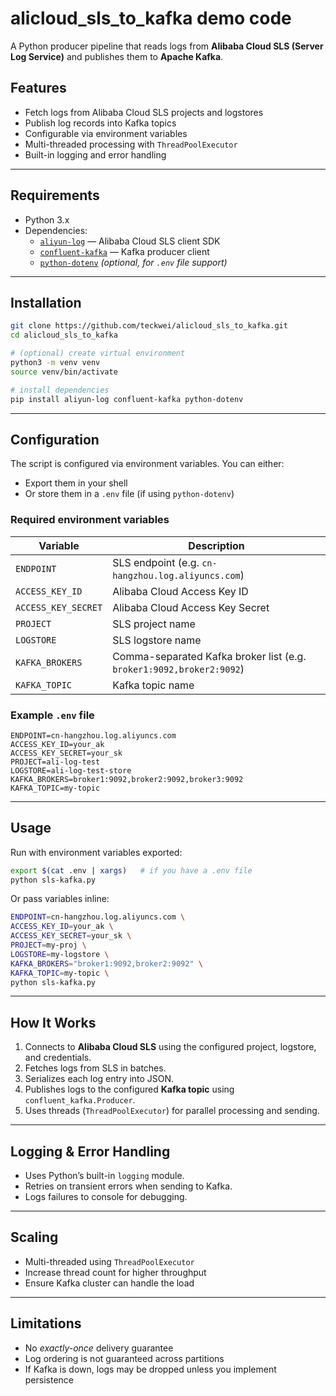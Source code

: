 # alicloud_sls_to_kafka demo code

A Python producer pipeline that reads logs from **Alibaba Cloud SLS (Server Log Service)** and publishes them to **Apache Kafka**.

## Features

- Fetch logs from Alibaba Cloud SLS projects and logstores  
- Publish log records into Kafka topics  
- Configurable via environment variables  
- Multi-threaded processing with `ThreadPoolExecutor`  
- Built-in logging and error handling  

---

## Requirements

- Python 3.x  
- Dependencies:
  - [`aliyun-log`](https://pypi.org/project/aliyun-log/) — Alibaba Cloud SLS client SDK  
  - [`confluent-kafka`](https://pypi.org/project/confluent-kafka/) — Kafka producer client  
  - [`python-dotenv`](https://pypi.org/project/python-dotenv/) *(optional, for `.env` file support)*  

---

## Installation

```bash
git clone https://github.com/teckwei/alicloud_sls_to_kafka.git
cd alicloud_sls_to_kafka

# (optional) create virtual environment
python3 -m venv venv
source venv/bin/activate

# install dependencies
pip install aliyun-log confluent-kafka python-dotenv
```

---

## Configuration

The script is configured via environment variables. You can either:

- Export them in your shell  
- Or store them in a `.env` file (if using `python-dotenv`)  

### Required environment variables

| Variable            | Description |
|---------------------|-------------|
| `ENDPOINT`          | SLS endpoint (e.g. `cn-hangzhou.log.aliyuncs.com`) |
| `ACCESS_KEY_ID`     | Alibaba Cloud Access Key ID |
| `ACCESS_KEY_SECRET` | Alibaba Cloud Access Key Secret |
| `PROJECT`           | SLS project name |
| `LOGSTORE`          | SLS logstore name |
| `KAFKA_BROKERS`     | Comma-separated Kafka broker list (e.g. `broker1:9092,broker2:9092`) |
| `KAFKA_TOPIC`       | Kafka topic name |

### Example `.env` file

```env
ENDPOINT=cn-hangzhou.log.aliyuncs.com
ACCESS_KEY_ID=your_ak
ACCESS_KEY_SECRET=your_sk
PROJECT=ali-log-test
LOGSTORE=ali-log-test-store
KAFKA_BROKERS=broker1:9092,broker2:9092,broker3:9092
KAFKA_TOPIC=my-topic
```

---

## Usage

Run with environment variables exported:

```bash
export $(cat .env | xargs)   # if you have a .env file
python sls-kafka.py
```

Or pass variables inline:

```bash
ENDPOINT=cn-hangzhou.log.aliyuncs.com \
ACCESS_KEY_ID=your_ak \
ACCESS_KEY_SECRET=your_sk \
PROJECT=my-proj \
LOGSTORE=my-logstore \
KAFKA_BROKERS="broker1:9092,broker2:9092" \
KAFKA_TOPIC=my-topic \
python sls-kafka.py
```

---

## How It Works

1. Connects to **Alibaba Cloud SLS** using the configured project, logstore, and credentials.  
2. Fetches logs from SLS in batches.  
3. Serializes each log entry into JSON.  
4. Publishes logs to the configured **Kafka topic** using `confluent_kafka.Producer`.  
5. Uses threads (`ThreadPoolExecutor`) for parallel processing and sending.  

---

## Logging & Error Handling

- Uses Python’s built-in `logging` module.  
- Retries on transient errors when sending to Kafka.  
- Logs failures to console for debugging.  

---

## Scaling

- Multi-threaded using `ThreadPoolExecutor`  
- Increase thread count for higher throughput  
- Ensure Kafka cluster can handle the load  

---

## Limitations

- No *exactly-once* delivery guarantee  
- Log ordering is not guaranteed across partitions  
- If Kafka is down, logs may be dropped unless you implement persistence  
